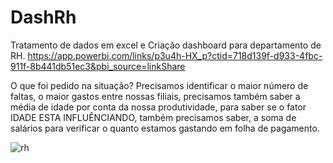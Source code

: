 # DashRh
Tratamento de dados em excel e Criação dashboard para departamento de RH. 
https://app.powerbi.com/links/p3u4h-HX_p?ctid=718d139f-d933-4fbc-911f-8b441db51ec3&pbi_source=linkShare

O que foi pedido na situação?
Precisamos identificar o maior número de faltas, o maior gastos entre nossas filiais, precisamos também saber a média de idade por conta da nossa produtividade, para saber se o fator IDADE ESTA INFLUÊNCIANDO, também precisamos saber, a soma de salários para verificar o quanto estamos gastando em folha de pagamento.

![rh](https://user-images.githubusercontent.com/89535654/216335878-7d35535a-d558-4f61-8d60-b5d8ac2d76e8.png)

